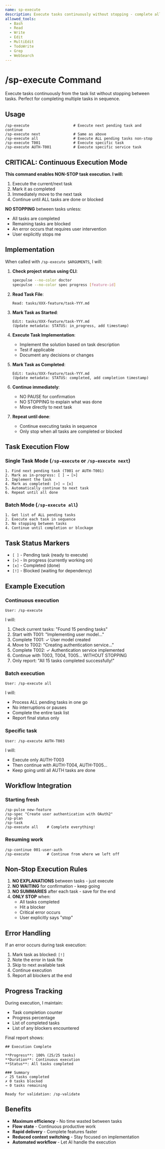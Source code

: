 ```yaml
---
name: sp-execute
description: Execute tasks continuously without stopping - complete all pending work
allowed_tools:
  - Bash
  - Read
  - Write
  - Edit
  - MultiEdit
  - TodoWrite
  - Grep
  - WebSearch
---
```


# /sp-execute Command

Execute tasks continuously from the task list without stopping between tasks. Perfect for completing multiple tasks in sequence.

## Usage
```
/sp-execute                    # Execute next pending task and continue
/sp-execute next               # Same as above
/sp-execute all                # Execute ALL pending tasks non-stop
/sp-execute T001               # Execute specific task
/sp-execute AUTH-T001          # Execute specific service task
```

## CRITICAL: Continuous Execution Mode

**This command enables NON-STOP task execution. I will:**
1. Execute the current/next task
2. Mark it as completed
3. Immediately move to the next task
4. Continue until ALL tasks are done or blocked

**NO STOPPING** between tasks unless:
- All tasks are completed
- Remaining tasks are blocked
- An error occurs that requires user intervention
- User explicitly stops me

## Implementation

When called with `/sp-execute $ARGUMENTS`, I will:

1. **Check project status using CLI**:
   ```bash
   specpulse --no-color doctor
   specpulse --no-color spec progress [feature-id]
   ```

2. **Read Task File**:
   ```
   Read: tasks/XXX-feature/task-YYY.md
   ```

3. **Mark Task as Started**:
   ```
   Edit: tasks/XXX-feature/task-YYY.md
   (Update metadata: STATUS: in_progress, add timestamp)
   ```

4. **Execute Task Implementation**:
   - Implement the solution based on task description
   - Test if applicable
   - Document any decisions or changes

5. **Mark Task as Completed**:
   ```
   Edit: tasks/XXX-feature/task-YYY.md
   (Update metadata: STATUS: completed, add completion timestamp)
   ```

4. **Continue immediately**:
   - NO PAUSE for confirmation
   - NO STOPPING to explain what was done
   - Move directly to next task

5. **Repeat until done**:
   - Continue executing tasks in sequence
   - Only stop when all tasks are completed or blocked

## Task Execution Flow

### Single Task Mode (`/sp-execute` or `/sp-execute next`)
```
1. Find next pending task (T001 or AUTH-T001)
2. Mark as in-progress: [ ] → [>]
3. Implement the task
4. Mark as completed: [>] → [x]
5. Automatically continue to next task
6. Repeat until all done
```

### Batch Mode (`/sp-execute all`)
```
1. Get list of ALL pending tasks
2. Execute each task in sequence
3. No stopping between tasks
4. Continue until completion or blockage
```

## Task Status Markers

- `[ ]` - Pending task (ready to execute)
- `[>]` - In progress (currently working on)
- `[x]` - Completed (done)
- `[!]` - Blocked (waiting for dependency)

## Example Execution

### Continuous execution
```
User: /sp-execute
```

I will:
1. Check current tasks: "Found 15 pending tasks"
2. Start with T001: "Implementing user model..."
3. Complete T001: ✓ User model created
4. Move to T002: "Creating authentication service..."
5. Complete T002: ✓ Authentication service implemented
6. Continue with T003, T004, T005... WITHOUT STOPPING
7. Only report: "All 15 tasks completed successfully!"

### Batch execution
```
User: /sp-execute all
```

I will:
- Process ALL pending tasks in one go
- No interruptions or pauses
- Complete the entire task list
- Report final status only

### Specific task
```
User: /sp-execute AUTH-T003
```

I will:
- Execute only AUTH-T003
- Then continue with AUTH-T004, AUTH-T005...
- Keep going until all AUTH tasks are done

## Workflow Integration

### Starting fresh
```
/sp-pulse new-feature
/sp-spec "Create user authentication with OAuth2"
/sp-plan
/sp-task
/sp-execute all    # Complete everything!
```

### Resuming work
```
/sp-continue 001-user-auth
/sp-execute        # Continue from where we left off
```

## Non-Stop Execution Rules

1. **NO EXPLANATIONS** between tasks - just execute
2. **NO WAITING** for confirmation - keep going
3. **NO SUMMARIES** after each task - save for the end
4. **ONLY STOP** when:
   - All tasks completed
   - Hit a blocker
   - Critical error occurs
   - User explicitly says "stop"

## Error Handling

If an error occurs during task execution:
1. Mark task as blocked: `[!]`
2. Note the error in task file
3. Skip to next available task
4. Continue execution
5. Report all blockers at the end

## Progress Tracking

During execution, I maintain:
- Task completion counter
- Progress percentage
- List of completed tasks
- List of any blockers encountered

Final report shows:
```
## Execution Complete

**Progress**: 100% (25/25 tasks)
**Duration**: Continuous execution
**Status**: All tasks completed

### Summary
✓ 25 tasks completed
✗ 0 tasks blocked
→ 0 tasks remaining

Ready for validation: /sp-validate
```

## Benefits

- **Maximum efficiency** - No time wasted between tasks
- **Flow state** - Continuous productive work
- **Rapid delivery** - Complete features faster
- **Reduced context switching** - Stay focused on implementation
- **Automated workflow** - Let AI handle the execution